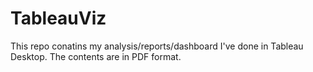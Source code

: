 # TableauViz
This repo conatins my analysis/reports/dashboard I've done in Tableau Desktop. The contents are in PDF format.
